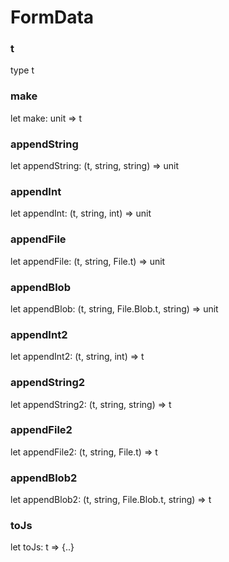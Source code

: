 # FormData


### t

type t

### make

let make: unit => t

### appendString

let appendString: (t, string, string) => unit

### appendInt

let appendInt: (t, string, int) => unit

### appendFile

let appendFile: (t, string, File.t) => unit

### appendBlob

let appendBlob: (t, string, File.Blob.t, string) => unit

### appendInt2

let appendInt2: (t, string, int) => t

### appendString2

let appendString2: (t, string, string) => t

### appendFile2

let appendFile2: (t, string, File.t) => t

### appendBlob2

let appendBlob2: (t, string, File.Blob.t, string) => t

### toJs

let toJs: t => {..}

